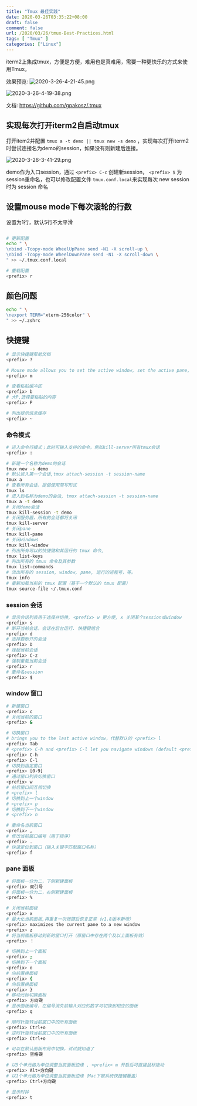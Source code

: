 ```yaml
---
title: "Tmux 最佳实践"
date: 2020-03-26T03:35:22+08:00
draft: false
comment: false
url: /2020/03/26/tmux-Best-Practices.html
tags: [ "Tmux" ]
categories: ["Linux"]
---
```


iterm2上集成tmux，方便是方便，难用也是真难用，需要一种更快乐的方式来使用Tmux。

效果预览:
![2020-3-26-4-21-45.png](https://raw.githubusercontent.com/Flygar/blogPics/dev/img/2020-3-26-4-21-45.png)
<!--more-->

![2020-3-26-4-19-38.png](https://raw.githubusercontent.com/Flygar/blogPics/dev/img/2020-3-26-4-19-38.png)

文档: https://github.com/gpakosz/.tmux 

## 实现每次打开iterm2自启动tmux
打开item2并配置 `tmux a -t demo || tmux new -s demo` ，实现每次打开iterm2时尝试连接名为demo的session，如果没有则新建后连接。

![2020-3-26-3-41-29.png](https://raw.githubusercontent.com/Flygar/blogPics/dev/img/2020-3-26-3-41-29.png)

demo作为入口session，通过 `<prefix> C-c` 创建新session， `<prefix> $` 为session重命名，也可以修改配置文件 `tmux.conf.local`来实现每次 new session 时为 session 命名

## 设置mouse mode下每次滚轮的行数
设置为1行，默认5行不太平滑
```sh

# 更新配置
echo " \
\nbind -Tcopy-mode WheelUpPane send -N1 -X scroll-up \
\nbind -Tcopy-mode WheelDownPane send -N1 -X scroll-down \
" >> ~/.tmux.conf.local

# 重载配置
<prefix> r
```

## 颜色问题
```sh
echo " \
\nexport TERM="xterm-256color" \
" >> ~/.zshrc
```

## 快捷键
```sh
# 显示快捷键帮助文档
<prefix> ?

# Mouse mode allows you to set the active window, set the active pane, resize panes and automatically switches to copy-mode to select text
<prefix> m

# 查看粘贴缓冲区
<prefix> b 
# 大P,选择要粘贴的内容
<prefix> P 

# 列出提示信息缓存
<prefix> ~
```

### 命令模式
```sh
# 进入命令行模式；此时可输入支持的命令，例如kill-server所有tmux会话
<prefix> :  

# 新建一个名称为demo的会话
tmux new -s demo 
# 默认进入第一个会话,tmux attach-session -t session-name
tmux a 
# 查看所有会话，提倡使用简写形式
tmux ls 
# 进入到名称为demo的会话, tmux attach-session -t session-name
tmux a -t demo 
# 关闭demo会话
tmux kill-session -t demo 
# 关闭服务器，所有的会话都将关闭
tmux kill-server 
# 关闭pane
tmux kill-pane
# 关闭windows 
tmux kill-window
# 列出所有可以的快捷键和其运行的 tmux 命令, 
tmux list-keys
# 列出所有的 tmux 命令及其参数
tmux list-commands
# 流出所有的 session, window, pane, 运行的进程号，等。
tmux info
# 重新加载当前的 tmux 配置（基于一个默认的 tmux 配置）
tmux source-file ~/.tmux.conf
```

### session 会话
```sh
# 显示会话列表用于选择并切换, <prefix> w 更方便, x 关闭某个session或window
<prefix> s	
# 断开当前会话，会话在后台运行. 快捷键组合
<prefix> d 
# 选择要断开的会话
<prefix> D 
# 挂起当前会话
<prefix> C-z	
# 强制重载当前会话
<prefix> r	
# 重命名session
<prefix> $
```

### window 窗口
```sh
# 新建窗口
<prefix> c
# 关闭当前的窗口
<prefix> &

# 切换窗口
# brings you to the last active window，代替默认的 <prefix> l
<prefix> Tab 
# <prefix> C-h and <prefix> C-l let you navigate windows (default <prefix> n and <prefix> p are unbound)
<prefix> C-h
<prefix> C-l
# 切换到指定窗口
<prefix> [0-9]
# 通过窗口列表切换窗口
<prefix> w
# 前后窗口间互相切换
# <prefix> l
# 切换到上一个window
# <prefix> p
# 切换到下一个window
# <prefix> n

# 重命名当前窗口
<prefix> ,
# 修改当前窗口编号（用于排序）
<prefix> .
# 快速定位到窗口（输入关键字匹配窗口名称）
<prefix> f
```

### pane 面板
```sh
# 将面板一分为二，下侧新建面板
<prefix> 双引号
# 将面板一分为二，右侧新建面板
<prefix> %

# 关闭当前面板
<prefix> x
# 最大化当前面板,再重复一次按键后恢复正常（v1.8版本新增）
<prefix> maximizes the current pane to a new window
<prefix> z
# 将当前面板移动到新的窗口打开（原窗口中存在两个及以上面板有效）
<prefix> ！

# 切换到上一个面板
<prefix> ;
# 切换到下一个面板
<prefix> o
# 向前置换面板
<prefix> {
# 向后置换面板
<prefix> }
# 移动光标切换面板
<prefix> 方向键
# 显示面板编号，在编号消失前输入对应的数字可切换到相应的面板 
<prefix> q

# 顺时针旋转当前窗口中的所有面板
<prefix> Ctrl+o
# 逆时针旋转当前窗口中的所有面板
<prefix> Ctrl+o

# 可以在默认面板布局中切换，试试就知道了 
<prefix> 空格键

# 以5个单元格为单位调整当前面板边缘 , <prefix> m 开启后可直接鼠标拖动
<prefix> Alt+方向键	
# 以1个单元格为单位调整当前面板边缘（Mac下被系统快捷键覆盖）
<prefix> Ctrl+方向键	

# 显示时钟
<prefix> t	
```